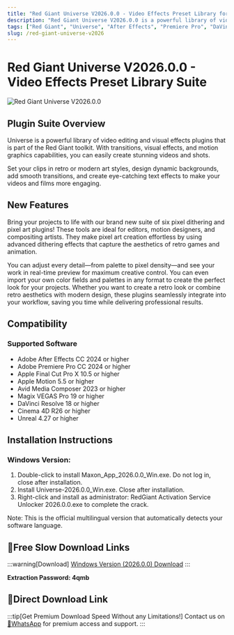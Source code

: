 ```yaml
---
title: "Red Giant Universe V2026.0.0 - Video Effects Preset Library for AE, Premiere & DaVinci"
description: "Red Giant Universe V2026.0.0 is a powerful library of video editing and visual effects plugins. Create stunning transitions, visual effects, and motion graphics with this comprehensive toolkit that works across multiple platforms."
tags: ["Red Giant", "Universe", "After Effects", "Premiere Pro", "DaVinci Resolve", "Visual Effects", "Video Plugins", "Motion Graphics", "Transitions", "Video Editing"]
slug: /red-giant-universe-v2026
---
```


# Red Giant Universe V2026.0.0 - Video Effects Preset Library Suite

![Red Giant Universe V2026.0.0](https://www.gfxcamp.com/wp-content/uploads/2024/09/Universe-Suite-v2025.jpg)

## Plugin Suite Overview

Universe is a powerful library of video editing and visual effects plugins that is part of the Red Giant toolkit. With transitions, visual effects, and motion graphics capabilities, you can easily create stunning videos and shots. 

Set your clips in retro or modern art styles, design dynamic backgrounds, add smooth transitions, and create eye-catching text effects to make your videos and films more engaging.

## New Features

Bring your projects to life with our brand new suite of six pixel dithering and pixel art plugins! These tools are ideal for editors, motion designers, and compositing artists. They make pixel art creation effortless by using advanced dithering effects that capture the aesthetics of retro games and animation.

You can adjust every detail—from palette to pixel density—and see your work in real-time preview for maximum creative control. You can even import your own color fields and palettes in any format to create the perfect look for your projects. Whether you want to create a retro look or combine retro aesthetics with modern design, these plugins seamlessly integrate into your workflow, saving you time while delivering professional results.

## Compatibility

### Supported Software
- Adobe After Effects CC 2024 or higher
- Adobe Premiere Pro CC 2024 or higher
- Apple Final Cut Pro X 10.5 or higher
- Apple Motion 5.5 or higher
- Avid Media Composer 2023 or higher
- Magix VEGAS Pro 19 or higher
- DaVinci Resolve 18 or higher
- Cinema 4D R26 or higher
- Unreal 4.27 or higher

## Installation Instructions

### Windows Version:
1. Double-click to install Maxon_App_2026.0.0_Win.exe. Do not log in, close after installation.
2. Install Universe-2026.0.0_Win.exe. Close after installation.
3. Right-click and install as administrator: RedGiant Activation Service Unlocker 2026.0.0.exe to complete the crack.

Note: This is the official multilingual version that automatically detects your software language.

## 🐌Free Slow Download Links

:::warning[Download]
[Windows Version (2026.0.0) Download](https://pan.baidu.com/s/165ImXxXu-LYg2ncpLSchHQ?pwd=4qmb)
:::

**Extraction Password: 4qmb**

## 🚀Direct Download Link
:::tip[Get Premium Download Speed Without any Limitations!]
Contact us on [💬WhatsApp](https://wa.me/+8613237610083) for premium  access and support.
:::
